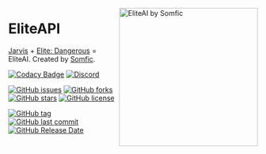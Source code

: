 <img src="https://i.imgur.com/exTgJDS.png" align="right"
     title="EliteAI by Somfic" width="280" height="280">

# EliteAPI
[Jarvis](http://marvel-movies.wikia.com/wiki/J.A.R.V.I.S.) + [Elite: Dangerous](https://www.elitedangerous.com/) = EliteAI. Created by [Somfic](https://github.com/Somfic).

[![Codacy Badge](https://api.codacy.com/project/badge/Grade/480f394b3d044412afb33351120253f9)](https://app.codacy.com/app/EliteAPI/EliteAI?utm_source=github.com&utm_medium=referral&utm_content=EliteAPI/EliteAI&utm_campaign=Badge_Grade_Dashboard) [![Discord](https://img.shields.io/discord/498422961297031168.svg)](https://discord.gg/jwpFUPZ)

[![GitHub issues](https://img.shields.io/github/issues/EliteAPI/EliteAI.svg)](https://github.com/EliteAPI/EliteAI/issues) [![GitHub forks](https://img.shields.io/github/forks/EliteAPI/EliteAI.svg)](https://github.com/EliteAPI/EliteAI/network) [![GitHub stars](https://img.shields.io/github/stars/EliteAPI/EliteAI.svg)](https://github.com/EliteAPI/EliteAI/stargazers) [![GitHub license](https://img.shields.io/github/license/EliteAPI/EliteAI.svg)](https://github.com/EliteAPI/EliteAI/blob/master/LICENSE)

[![GitHub tag](https://img.shields.io/github/tag/EliteAPI/EliteAI.svg)](https://github.com/EliteAPI/EliteAI/releases) [![GitHub last commit](https://img.shields.io/github/last-commit/EliteAPI/EliteAI.svg)](https://github.com/EliteAPI/EliteAI/commits/master) [![GitHub Release Date](https://img.shields.io/github/release-date/EliteAPI/EliteAI.svg)](https://github.com/EliteAPI/EliteAI/releases)
